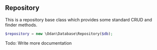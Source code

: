 ## Repository

This is a repository base class which provides some standard CRUD and finder methods. 

```php
$repository = new \Odan\Database\Repository($db);
```

Todo: Write more documentation
